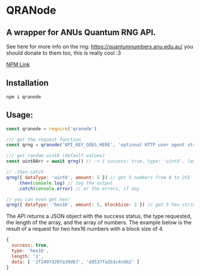 # QRANode

## A wrapper for ANUs Quantum RNG API.

See here for more info on the rng: https://quantumnumbers.anu.edu.au/
you should donate to them too, this is really cool :3

[NPM Link](https://npmjs.com/package/qranode)

## Installation

`npm i qranode`

## Usage:

```js
const qranode = require('qranode')

/// get the request function
const qrng = qranode('API_KEY_GOES_HERE', 'optional HTTP user agent string')

/// get random uint8 (default values)
const uint8Arr = await qrng() // -> { success: true, type: 'uint8', length: '1', data: [ 126 ] }

// .then.catch
qrng({ dataType: 'uint8', amount: 5 }) // get 5 numbers from 0 to 255
    .then(console.log) // log the output
    .catch(console.error) // or the errors, if any

// you can even get hex!
qrng({ dataType: 'hex16', amount: 5, blockSize: 2 }) // get 5 hex strings, each string consisting of 2 hex blocks between 0000 and ffff
```

The API returns a JSON object with the success status, the type requested, the length of the array, and the array of numbers. The example below is the result of a request for two hex16 numbers with a block size of 4.

```js
{
  success: true,
  type: 'hex16',
  length: '2',
  data: [ '2f2497d207a39d67', 'dd537fa2b1c4c6b2' ]
}
```
